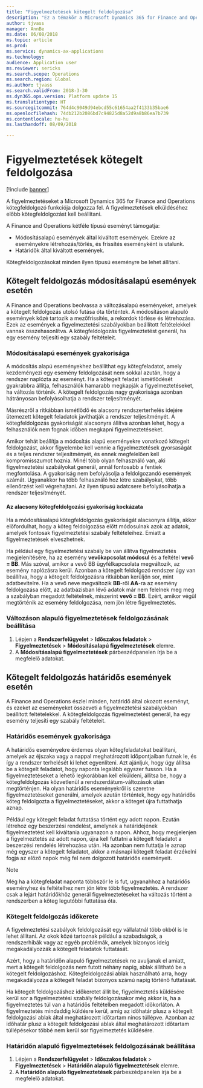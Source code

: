 ```yaml
---
title: "Figyelmeztetések kötegelt feldolgozása"
description: "Ez a témakör a Microsoft Dynamics 365 for Finance and Operations figyelmeztetéseinek kötegelt feldolgozásáról nyújt információkat."
author: tjvass
manager: AnnBe
ms.date: 06/08/2018
ms.topic: article
ms.prod: 
ms.service: dynamics-ax-applications
ms.technology: 
audience: Application user
ms.reviewer: sericks
ms.search.scope: Operations
ms.search.region: Global
ms.author: tjvass
ms.search.validFrom: 2018-3-30
ms.dyn365.ops.version: Platform update 15
ms.translationtype: HT
ms.sourcegitcommit: 764d4c9049d94ebcd55c61654aa2f4133b35bae6
ms.openlocfilehash: 74db212b2086bd7c94825d8a52d9a8b86ea7b739
ms.contentlocale: hu-hu
ms.lasthandoff: 08/09/2018

---
```


# <a name="batch-processing-of-alerts"></a>Figyelmeztetések kötegelt feldolgozása
[!include [banner](../includes/banner.md)]

A figyelmeztetéseket a Microsoft Dynamics 365 for Finance and Operations kötegfeldolgozó funkciója dolgozza fel. A figyelmeztetések elküldéséhez előbb kötegfeldolgozást kell beállítani.

A Finance and Operations kétféle típusú eseményt támogatja:

- Módosításalapú események által kiváltott események. Ezekre az eseményekre létrehozás/törlés, és frissítés eseményként is utalunk.
- Határidők által kiváltott események.

Kötegfeldolgozásokat minden ilyen típusú eseményre be lehet állítani.
        
## <a name="batch-processing-for-change-based-events"></a>Kötegelt feldolgozás módosításalapú események esetén
A Finance and Operations beolvassa a változásalapú eseményeket, amelyek a kötegelt feldolgozás utolsó futása óta történtek. A módosításon alapuló események közé tartozik a mezőfrissítés, a rekordok törlése és létrehozása. Ezek az események a figyelmeztetési szabályokban beállított feltételekkel vannak összehasonlítva. A kötegfeldolgozás figyelmeztetést generál, ha egy esemény teljesíti egy szabály feltételeit.

### <a name="frequency-for-change-based-events"></a>Módosításalapú események gyakorisága
A módosítás alapú eseményekhez beállíthat egy kötegfeladatot, amely kezdeményezi egy esemény feldolgozását nem sokkal azután, hogy a rendszer naplózta az eseményt. Ha a kötegelt feladat ismétlődését gyakrabbra állítja, felhasználók hamarabb megkapják a figyelmeztetéseket, ha változás történik. A kötegelt feldolgozás nagy gyakorisága azonban hátrányosan befolyásolhatja a rendszer teljesítményét.

Másrészről a ritkábban ismétlődő és alacsony rendszerterhelés idejére ütemezett kötegelt feladatok javíthatják a rendszer teljesítményét. A kötegfeldolgozás gyakoriságát alacsonyra állítva azonban lehet, hogy a felhasználók nem fognak időben megkapni figyelmeztetéseket.

Amikor tehát beállítja a módosítás alapú eseményekre vonatkozó kötegelt feldolgozást, akkor figyelembe kell vennie a figyelmeztetések gyorsaságát és a teljes rendszer teljesítményét, és ennek megfelelően kell kompromisszumot hoznia. Minél több olyan felhasználó van, aki figyelmeztetési szabályokat generál, annál fontosabb a fentiek megfontolása. A gyakoriság nem befolyásolja a feldolgozandó események számát. Ugyanakkor ha több felhasználó hoz létre szabályokat, több ellenőrzést kell végrehajtani. Az ilyen típusú adatcsere befolyásolhatja a rendszer teljesítményét.

#### <a name="the-risks-of-low-batch-frequency"></a>Az alacsony kötegfeldolgozási gyakoriság kockázata
Ha a módosításalapú kötegfeldolgozás gyakoriságát alacsonyra állítja, akkor előfordulhat, hogy a köteg feldolgozása előtt módosulnak azok az adatok, amelyek fontosak figyelmeztetési szabály feltételeihez. Emiatt a figyelmeztetések elveszhetnek.

Ha például egy figyelmeztetési szabály be van állítva figyelmeztetés megjelenítésére, ha az esemény **vevőkapcsolat módosul** és a feltétel **vevő = BB**. Más szóval, amikor a vevő BB ügyfélkapcsolata megváltozik, az esemény naplózásra kerül. Azonban a kötegelt feldolgozó rendszer úgy van beállítva, hogy a kötegelt feldolgozásra ritkábban kerüljön sor, mint adatbevitelre. Ha a vevő neve megváltozik **BB**-ről **AA**-ra az esemény feldolgozása előtt, az adatbázisban lévő adatok már nem felelnek meg meg a szabályban megadott feltételnek, miszerint **vevő = BB**. Ezért, amikor végül megtörténik az esemény feldolgozása, nem jön létre figyelmeztetés.

### <a name="set-up-processing-for-change-based-alerts"></a>Változáson alapuló figyelmeztetések feldolgozásának beállítása
1. Lépjen a **Rendszerfelügyelet** &gt; **Időszakos feladatok** &gt; **Figyelmeztetések** &gt; **Módosításalapú figyelmeztetések** elemre.
2. A **Módosításalapú figyelmeztetések** párbeszédpanelen írja be a megfelelő adatokat.

## <a name="batch-processing-for-due-date-events"></a>Kötegelt feldolgozás határidős események esetén
A Finance and Operations észlel minden, határidő által okozott eseményt, és ezeket az eseményeket összeveti a figyelmeztetési szabályokban beállított feltételekkel. A kötegfeldolgozás figyelmeztetést generál, ha egy esemény teljesíti egy szabály feltételeit.

### <a name="frequency-for-due-date-events"></a>Határidős események gyakorisága
A határidős eseményekre érdemes olyan kötegfeladatokat beállítani, amelyek az éjszaka vagy a nappal meghatározott időpontjaiban futnak le, és így a rendszer terhelését ki lehet egyenlíteni. Azt ajánljuk, hogy úgy állítsa be a kötegelt feladatot, hogy naponta legalább egyszer fusson. Ha a figyelmeztetéseket a lehető legkorábban kell elküldeni, állítsa be, hogy a kötegfeldolgozás közvetlenül a rendszerdátum-változások után megtörténjen. Ha olyan határidős eseményekről is szeretne figyelmeztetéseket generálni, amelyek azután történtek, hogy egy határidős köteg feldolgozta a figyelmeztetéseket, akkor a köteget újra futtathatja aznap.

Például egy kötegelt feladat futtatása történt egy adott napon. Ezután létrehoz egy beszerzési rendelést, amelynek a határidejének figyelmeztetést kell kiváltania ugyanazon a napon. Ahhoz, hogy megjelenjen a figyelmeztetés az adott napon, újra kell futtatni a kötegelt feladatot a beszerzési rendelés létrehozása után. Ha azonban nem futtatja le aznap még egyszer a kötegelt feladatot, akkor a másnapi kötegelt feladat érzékelni fogja az előző napok még fel nem dolgozott határidős eseményeit.

> [!NOTE]
> Még ha a kötegfeladat naponta többször le is fut, ugyanahhoz a határidős eseményhez és feltételhez nem jön létre több figyelmeztetés. A rendszer csak a lejárt határidőkhöz generál figyelmeztetéseket ha változás történt a rendszerben a köteg legutóbbi futtatása óta.

### <a name="batch-processing-window"></a>Kötegelt feldolgozás időkerete
A figyelmeztetési szabályok feldolgozását egy vállalatnál több okból is le lehet állítani. Az okok közé tartoznak például a szabadságok, a rendszerhibák vagy az egyéb problémák, amelyek bizonyos ideig megakadályozzák a kötegelt feladatok futtatását.

Azért, hogy a határidőn alapuló figyelmeztetések ne avuljanak el amiatt, mert a kötegelt feldolgozás nem futott néhány napig, ablak állítható be a kötegelt feldolgozáshoz. Kötegfeldolgozási ablak használható arra, hogy megakadályozza a kötegelt feladat bizonyos számú napig történő futtatását.

Ha kötegelt feldolgozáshoz időkeretet állít be, figyelmeztetés küldésére kerül sor a figyelmeztetési szabály feldolgozásakor még akkor is, ha a figyelmeztetés túl van a határidős feltételben megadott időkorláton. A figyelmeztetés mindaddig küldésre kerül, amíg az időhatár plusz a kötegelt feldolgozási ablak által meghatározott időtartam nincs túllépve. Azonban az időhatár plusz a kötegelt feldolgozási ablak által meghatározott időtartam túllépésekor többé nem kerül sor figyelmeztetés küldésére.

### <a name="set-up-processing-for-due-date-alerts"></a>Határidőn alapuló figyelmeztetések feldolgozásának beállítása
1. Lépjen a **Rendszerfelügyelet** &gt; **Időszakos feladatok** &gt; **Figyelmeztetések** &gt; **Határidőn alapuló figyelmeztetések** elemre.
2. A **Határidőn alapuló figyelmeztetések** párbeszédpanelen írja be a megfelelő adatokat.

